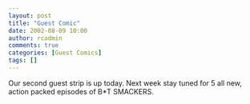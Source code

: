 ```yaml
---
layout: post
title: "Guest Comic"
date: 2002-08-09 10:00
author: rcadmin
comments: true
categories: [Guest Comics]
tags: []
---
```

Our second guest strip is up today. Next week stay tuned for 5 all new, action packed episodes of B*T SMACKERS.
<!--more-->
<img src="/http://dl.bitsmack.com/comics/repack0000001.gif" alt="" />
